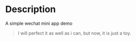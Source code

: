 # Description

A simple wechat mini app demo

> I will perfect it as well as i can, but now, it is just a toy.
